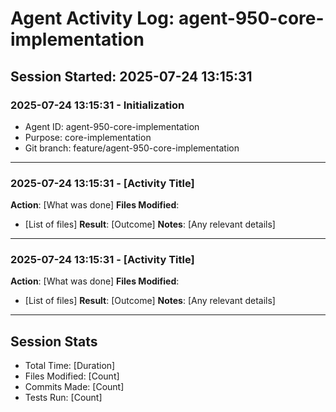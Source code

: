 # Agent Activity Log: agent-950-core-implementation

## Session Started: 2025-07-24 13:15:31

### 2025-07-24 13:15:31 - Initialization
- Agent ID: agent-950-core-implementation
- Purpose: core-implementation
- Git branch: feature/agent-950-core-implementation

---

### 2025-07-24 13:15:31 - [Activity Title]
**Action**: [What was done]
**Files Modified**:
- [List of files]
**Result**: [Outcome]
**Notes**: [Any relevant details]

---

### 2025-07-24 13:15:31 - [Activity Title]
**Action**: [What was done]
**Files Modified**:
- [List of files]
**Result**: [Outcome]
**Notes**: [Any relevant details]

---

## Session Stats
- Total Time: [Duration]
- Files Modified: [Count]
- Commits Made: [Count]
- Tests Run: [Count]